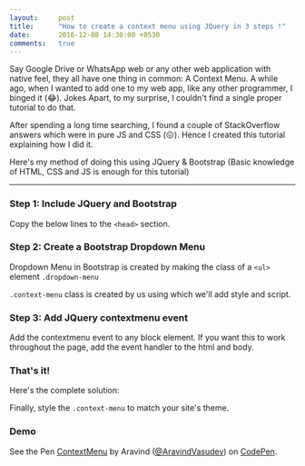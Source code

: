 ```yaml
---
layout:     post
title:      "How to create a context menu using JQuery in 3 steps !"
date:       2016-12-08 14:30:00 +0530
comments:   true
---
```


Say Google Drive or WhatsApp web or any other web application with native feel,
they all have one thing in common: A Context Menu. A while ago, when I wanted to
add one to my web app, like any other programmer, I binged it (:joy:). Jokes Apart,
to my surprise, I couldn't find a single proper tutorial to do that.

After spending a long time searching, I found a couple of StackOverflow answers
which were in pure JS and CSS (:confounded:). Hence I created this tutorial explaining
how I did it.

Here's my method of doing this using JQuery & Bootstrap (Basic knowledge of HTML,
  CSS and JS is enough for this tutorial)

--------------------------------------------------------------------------------
### Step 1: Include JQuery and Bootstrap

Copy the below lines to the `<head>` section.

<script src="https://gist.github.com/AravindVasudev/57ea11305141188c1af1c53969bbc976.js?file=include-dependencies.html"></script>

### Step 2: Create a Bootstrap Dropdown Menu

Dropdown Menu in Bootstrap is created by making the class of a `<ul>` element `.dropdown-menu`

<script src="https://gist.github.com/AravindVasudev/57ea11305141188c1af1c53969bbc976.js?file=contextmenu.html"></script>

`.context-menu` class is created by us using which we'll add style and script.

### Step 3: Add JQuery contextmenu event

Add the contextmenu event to any block element. If you want this to work throughout the page,
add the event handler to the html and body.

<script src="https://gist.github.com/AravindVasudev/57ea11305141188c1af1c53969bbc976.js?file=contextmenu.js"></script>

### That's it!

Here's the complete solution:
<script src="https://gist.github.com/AravindVasudev/57ea11305141188c1af1c53969bbc976.js?file=index.html"></script>

Finally, style the `.context-menu` to match your site's theme.

### Demo

<p data-height="362" data-theme-id="0" data-slug-hash="JbZJjL" data-default-tab="result" data-user="AravindVasudev" data-embed-version="2" data-pen-title="ContextMenu" class="codepen">See the Pen <a href="http://codepen.io/AravindVasudev/pen/JbZJjL/">ContextMenu</a> by Aravind (<a href="http://codepen.io/AravindVasudev">@AravindVasudev</a>) on <a href="http://codepen.io">CodePen</a>.</p>
<script async src="https://production-assets.codepen.io/assets/embed/ei.js"></script>
